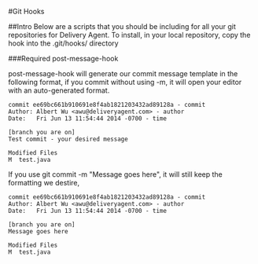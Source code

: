 #Git Hooks

##Intro
Below are a scripts that you should be including for all your git repositories for Delivery Agent. To install, in your local repository, copy the hook into the .git/hooks/ directory


###Required
post-message-hook

post-message-hook will generate our commit message template in the following format, if you commit without using -m, it will open your editor with an auto-generated format.


	commit ee69bc661b910691e8f4ab1821203432ad89128a - commit
	Author: Albert Wu <awu@deliveryagent.com> - author
	Date:   Fri Jun 13 11:54:44 2014 -0700 - time

	[branch you are on]
	Test commit - your desired message

	Modified Files
	M  test.java

If you use git commit -m "Message goes here", it will still keep the formatting we destire,

	commit ee69bc661b910691e8f4ab1821203432ad89128a - commit
	Author: Albert Wu <awu@deliveryagent.com> - author
	Date:   Fri Jun 13 11:54:44 2014 -0700 - time

	[branch you are on]
	Message goes here

	Modified Files
	M  test.java